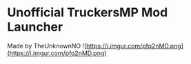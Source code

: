 # Unofficial TruckersMP Mod Launcher
Made by TheUnknownNO
![https://i.imgur.com/pfq2nMD.png](https://i.imgur.com/pfq2nMD.png)
